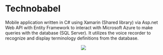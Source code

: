 # Technobabel
Mobile application written in C# using Xamarin (Shared library) via Asp.net Web API with Entity Framework to interact with Microsoft Azure to make queries with the database (SQL Server). It utilizes the voice recorder to recognize and display terminology definitions from the database.

<p align="center">
  <img src="https://chrisyou-backup-website.s3.amazonaws.com/assets/TechnoBabel.png" with="400" >
</p>
